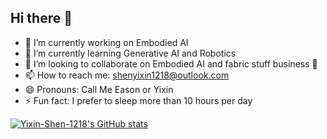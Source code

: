## Hi there 👋

- 🔭 I’m currently working on Embodied AI
- 🌱 I’m currently learning Generative AI and Robotics
- 👯 I’m looking to collaborate on Embodied AI and fabric stuff business 👻
- 📫 How to reach me: shenyixin1218@outlook.com
- 😄 Pronouns: Call Me Eason or Yixin
- ⚡ Fun fact: I prefer to sleep more than 10 hours per day


[![Yixin-Shen-1218's GitHub stats](https://github-readme-stats.vercel.app/api?username=Yixin-Shen-1218&show_icons=true&theme=catppuccin_latte)](https://github.com/Yixin-Shen-1218/github-readme-stats)
